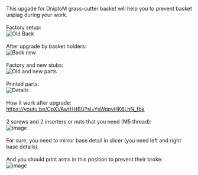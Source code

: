 This upgade for DniptoM grass-cutter basket will help you to prevent basket unplag during your work.<br/>
<br/>
Factory setup:<br/>
![Old Back](https://github.com/ViktorDiy/DniproM-grass-cutter-b/assets/147925158/cfc073a2-1a52-4095-8ca9-fe2635db384f)<br/>
<br/>
After upgrade by basket holders:<br/>
![Back new](https://github.com/ViktorDiy/DniproM-grass-cutter-b/assets/147925158/9db10d1e-63b2-453b-997f-1cc72e598668)<br/>
<br/>
Factory and new stubs:<br/>
![Old and new parts](https://github.com/ViktorDiy/DniproM-grass-cutter-b/assets/147925158/3e376e71-5a8f-46ef-ba03-90e22a9ab630)<br/>
<br/>
Printed parts:<br/>
![Details](https://github.com/ViktorDiy/DniproM-grass-cutter-b/assets/147925158/6d306faf-06e2-4cb9-afd0-c8c066d279dd)<br/>
<br/>
How it work after upgrade:<br/>
https://youtu.be/CpXVAwtHHBU?si=YsWqpvHK6LhN_fbk<br/>
<br/>
2 screws and 2 inserters or nuts that you need (M5 thread):<br/>
![image](https://github.com/ViktorDiy/DniproM-grass-cutter-b/assets/147925158/9ab5a8c4-f1a7-45c1-9ef2-dbcdd2b9c3a9)<br/>
<br/>
For sure, you need to mirror base detail in slicer (you need left and right base details).<br/>
<br/>
And you should print arms in this position to prevent their broke:<br/>
![image](https://github.com/ViktorDiy/DniproM-grass-cutter-b/assets/147925158/46bd178f-79dc-4e3e-8455-5f0d69e51eaf)<br/>






